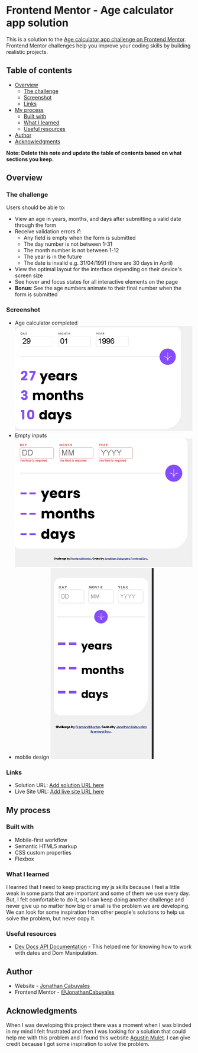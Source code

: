 # Frontend Mentor - Age calculator app solution

This is a solution to the [Age calculator app challenge on Frontend Mentor](https://www.frontendmentor.io/challenges/age-calculator-app-dF9DFFpj-Q). Frontend Mentor challenges help you improve your coding skills by building realistic projects. 

## Table of contents

- [Overview](#overview)
  - [The challenge](#the-challenge)
  - [Screenshot](#screenshot)
  - [Links](#links)
- [My process](#my-process)
  - [Built with](#built-with)
  - [What I learned](#what-i-learned)
  - [Useful resources](#useful-resources)
- [Author](#author)
- [Acknowledgments](#acknowledgments)

**Note: Delete this note and update the table of contents based on what sections you keep.**

## Overview

### The challenge

Users should be able to:

- View an age in years, months, and days after submitting a valid date through the form
- Receive validation errors if:
  - Any field is empty when the form is submitted
  - The day number is not between 1-31
  - The month number is not between 1-12
  - The year is in the future
  - The date is invalid e.g. 31/04/1991 (there are 30 days in April)
- View the optimal layout for the interface depending on their device's screen size
- See hover and focus states for all interactive elements on the page
- **Bonus**: See the age numbers animate to their final number when the form is submitted

### Screenshot

- Age calculator completed ![completed](./design/desktop-completed.jpg)
- Empty inputs ![Empty inputs](./design/desktop-error-empty.jpg)
- mobile design 
![Mobile Design](./design/mobile-design.jpg)


### Links

- Solution URL: [Add solution URL here](https://your-solution-url.com)
- Live Site URL: [Add live site URL here](https://your-live-site-url.com)

## My process

### Built with

- Mobile-first workflow
- Semantic HTML5 markup
- CSS custom properties
- Flexbox

### What I learned

I learned that I need to keep practicing my js skills because I feel a little weak in some parts that are important and some of them we use every day. But, I felt comfortable to do it, so I can keep doing another challenge and never give up no matter how big or small is the problem we are developing. We can look for some inspiration from other people's solutions to help us solve the problem, but never copy it.

### Useful resources

- [Dev Docs API Documentation](https://devdocs.io/) - This helped me for knowing how to work with dates and Dom Manipulation.


## Author

- Website - [Jonathan Cabuyales](developing)
- Frontend Mentor - [@JonathanCabuyales](https://www.frontendmentor.io/profile/JonathanCabuyales)

## Acknowledgments

When I was developing this project there was a moment when I was blinded in my mind I felt frustrated and then I was looking for a solution that could help me with this problem and I found this website [Agustin Mulet](https://agustinmulet.dev/posts/calcular-edad-con-javascript/). I can give credit because I got some inspiration to solve the problem.

